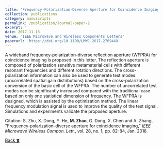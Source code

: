 ```yaml
---
title: "Frequency-Polarization-Diverse Aperture for Coincidence Imaging"
collection: publications
category: manuscripts
permalink: /publication/Journal-paper-2
excerpt: ''
date: 2017-11-15
venue: 'IEEE Microwave and Wireless Components Letters'
paperurl: 'https://doi.org/10.1109/LMWC.2017.2769448'
---
```


A wideband frequency-polarization-diverse reflection aperture (WFPRA) for coincidence imaging is proposed in this letter. The reflection aperture is composed of polarization sensitive metamaterial cells with different resonant frequencies and different rotation directions. The cross-polarization information can also be used to generate test modes (uncorrelated spatial gain distributions) based on the cross-polarization conversion of the basic cell of the WFPRA. The number of uncorrelated test modes can be significantly increased compared with the traditional case based on only one statistical dimension of frequency. The WFPRA is designed, which is assisted by the optimization method. The linear frequency modulation signal is used to improve the quality of the test signal. Simulations and experiments validate the proposed aperture.

Citation: S. Zhu, X. Dong, Y. He, **M. Zhao**, G. Dong, X. Chen and A. Zhang, &quot;Frequency-polarization-diverse aperture for coincidence imaging,&quot; <i>IEEE Microwave Wireless Compon. Lett.</i>, vol. 28, no. 1, pp. 82-84, Jan. 2018.

[Back :four_leaf_clover:](../publications/)
